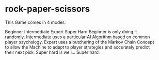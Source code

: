 # rock-paper-scissors
This Game comes in 4 modes:

Beginner
Intermediate
Expert
Super Hard
Beginner is only doing it randomly. Intermediate uses a particular AI Algorithm based on common player psychology. Expert uses a butchering of the Markov Chain Concept to allow the Machine to adapt to player strategies and accurately predict their next pick. Super hard is well... Super hard.
